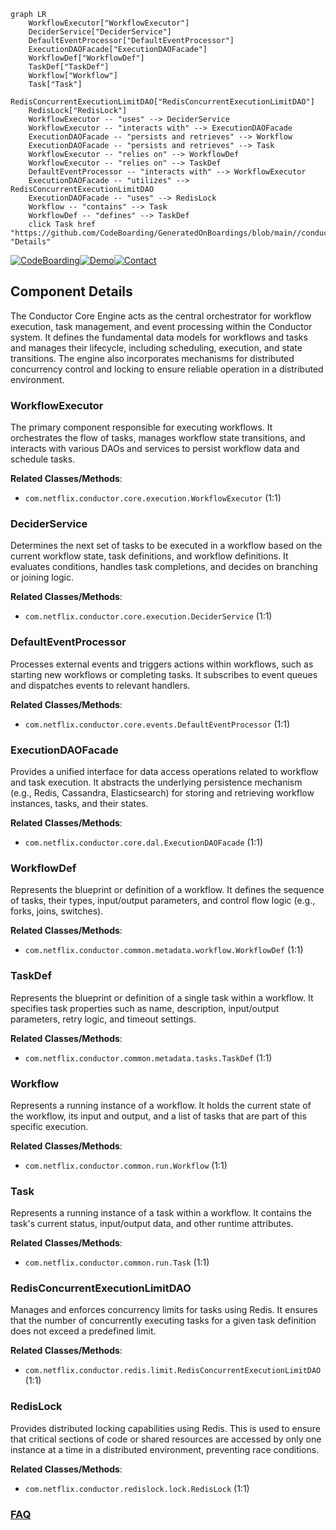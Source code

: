 ```mermaid
graph LR
    WorkflowExecutor["WorkflowExecutor"]
    DeciderService["DeciderService"]
    DefaultEventProcessor["DefaultEventProcessor"]
    ExecutionDAOFacade["ExecutionDAOFacade"]
    WorkflowDef["WorkflowDef"]
    TaskDef["TaskDef"]
    Workflow["Workflow"]
    Task["Task"]
    RedisConcurrentExecutionLimitDAO["RedisConcurrentExecutionLimitDAO"]
    RedisLock["RedisLock"]
    WorkflowExecutor -- "uses" --> DeciderService
    WorkflowExecutor -- "interacts with" --> ExecutionDAOFacade
    ExecutionDAOFacade -- "persists and retrieves" --> Workflow
    ExecutionDAOFacade -- "persists and retrieves" --> Task
    WorkflowExecutor -- "relies on" --> WorkflowDef
    WorkflowExecutor -- "relies on" --> TaskDef
    DefaultEventProcessor -- "interacts with" --> WorkflowExecutor
    ExecutionDAOFacade -- "utilizes" --> RedisConcurrentExecutionLimitDAO
    ExecutionDAOFacade -- "uses" --> RedisLock
    Workflow -- "contains" --> Task
    WorkflowDef -- "defines" --> TaskDef
    click Task href "https://github.com/CodeBoarding/GeneratedOnBoardings/blob/main//conductor/Task.md" "Details"
```
[![CodeBoarding](https://img.shields.io/badge/Generated%20by-CodeBoarding-9cf?style=flat-square)](https://github.com/CodeBoarding/CodeBoarding)[![Demo](https://img.shields.io/badge/Try%20our-Demo-blue?style=flat-square)](https://www.codeboarding.org/demo)[![Contact](https://img.shields.io/badge/Contact%20us%20-%20contact@codeboarding.org-lightgrey?style=flat-square)](mailto:contact@codeboarding.org)

## Component Details

The Conductor Core Engine acts as the central orchestrator for workflow execution, task management, and event processing within the Conductor system. It defines the fundamental data models for workflows and tasks and manages their lifecycle, including scheduling, execution, and state transitions. The engine also incorporates mechanisms for distributed concurrency control and locking to ensure reliable operation in a distributed environment.

### WorkflowExecutor
The primary component responsible for executing workflows. It orchestrates the flow of tasks, manages workflow state transitions, and interacts with various DAOs and services to persist workflow data and schedule tasks.


**Related Classes/Methods**:

- `com.netflix.conductor.core.execution.WorkflowExecutor` (1:1)


### DeciderService
Determines the next set of tasks to be executed in a workflow based on the current workflow state, task definitions, and workflow definitions. It evaluates conditions, handles task completions, and decides on branching or joining logic.


**Related Classes/Methods**:

- `com.netflix.conductor.core.execution.DeciderService` (1:1)


### DefaultEventProcessor
Processes external events and triggers actions within workflows, such as starting new workflows or completing tasks. It subscribes to event queues and dispatches events to relevant handlers.


**Related Classes/Methods**:

- `com.netflix.conductor.core.events.DefaultEventProcessor` (1:1)


### ExecutionDAOFacade
Provides a unified interface for data access operations related to workflow and task execution. It abstracts the underlying persistence mechanism (e.g., Redis, Cassandra, Elasticsearch) for storing and retrieving workflow instances, tasks, and their states.


**Related Classes/Methods**:

- `com.netflix.conductor.core.dal.ExecutionDAOFacade` (1:1)


### WorkflowDef
Represents the blueprint or definition of a workflow. It defines the sequence of tasks, their types, input/output parameters, and control flow logic (e.g., forks, joins, switches).


**Related Classes/Methods**:

- `com.netflix.conductor.common.metadata.workflow.WorkflowDef` (1:1)


### TaskDef
Represents the blueprint or definition of a single task within a workflow. It specifies task properties such as name, description, input/output parameters, retry logic, and timeout settings.


**Related Classes/Methods**:

- `com.netflix.conductor.common.metadata.tasks.TaskDef` (1:1)


### Workflow
Represents a running instance of a workflow. It holds the current state of the workflow, its input and output, and a list of tasks that are part of this specific execution.


**Related Classes/Methods**:

- `com.netflix.conductor.common.run.Workflow` (1:1)


### Task
Represents a running instance of a task within a workflow. It contains the task's current status, input/output data, and other runtime attributes.


**Related Classes/Methods**:

- `com.netflix.conductor.common.run.Task` (1:1)


### RedisConcurrentExecutionLimitDAO
Manages and enforces concurrency limits for tasks using Redis. It ensures that the number of concurrently executing tasks for a given task definition does not exceed a predefined limit.


**Related Classes/Methods**:

- `com.netflix.conductor.redis.limit.RedisConcurrentExecutionLimitDAO` (1:1)


### RedisLock
Provides distributed locking capabilities using Redis. This is used to ensure that critical sections of code or shared resources are accessed by only one instance at a time in a distributed environment, preventing race conditions.


**Related Classes/Methods**:

- `com.netflix.conductor.redislock.lock.RedisLock` (1:1)




### [FAQ](https://github.com/CodeBoarding/GeneratedOnBoardings/tree/main?tab=readme-ov-file#faq)
